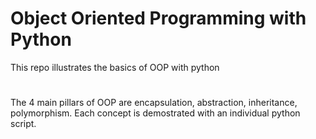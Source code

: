 # Object Oriented Programming with Python

This repo illustrates the basics of OOP with python
#
The 4 main pillars of OOP are encapsulation, abstraction, inheritance, polymorphism. Each concept is demostrated with an individual python script.
